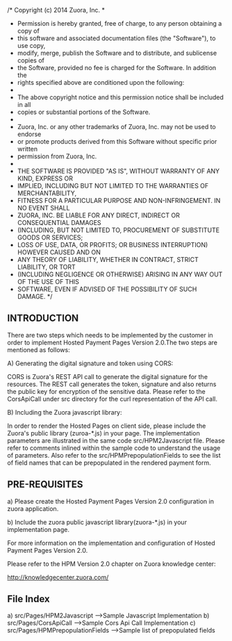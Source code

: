 /*    Copyright (c) 2014 Zuora, Inc.
 *
 *   Permission is hereby granted, free of charge, to any person obtaining a copy of 
 *   this software and associated documentation files (the "Software"), to use copy, 
 *   modify, merge, publish the Software and to distribute, and sublicense copies of 
 *   the Software, provided no fee is charged for the Software.  In addition the
 *   rights specified above are conditioned upon the following:
 *
 *   The above copyright notice and this permission notice shall be included in all
 *   copies or substantial portions of the Software.
 *
 *   Zuora, Inc. or any other trademarks of Zuora, Inc.  may not be used to endorse
 *   or promote products derived from this Software without specific prior written
 *   permission from Zuora, Inc.
 *
 *   THE SOFTWARE IS PROVIDED "AS IS", WITHOUT WARRANTY OF ANY KIND, EXPRESS OR
 *   IMPLIED, INCLUDING BUT NOT LIMITED TO THE WARRANTIES OF MERCHANTABILITY,
 *   FITNESS FOR A PARTICULAR PURPOSE AND NON-INFRINGEMENT. IN NO EVENT SHALL
 *   ZUORA, INC. BE LIABLE FOR ANY DIRECT, INDIRECT OR CONSEQUENTIAL DAMAGES
 *   (INCLUDING, BUT NOT LIMITED TO, PROCUREMENT OF SUBSTITUTE GOODS OR SERVICES;
 *   LOSS OF USE, DATA, OR PROFITS; OR BUSINESS INTERRUPTION) HOWEVER CAUSED AND ON
 *   ANY THEORY OF LIABILITY, WHETHER IN CONTRACT, STRICT LIABILITY, OR TORT
 *   (INCLUDING NEGLIGENCE OR OTHERWISE) ARISING IN ANY WAY OUT OF THE USE OF THIS
 *   SOFTWARE, EVEN IF ADVISED OF THE POSSIBILITY OF SUCH DAMAGE.
 */

INTRODUCTION
------------

There are two steps which needs to be implemented by the customer in order to implement Hosted Payment Pages Version 2.0.The two steps are mentioned as follows:


A) Generating the digital signature and token using CORS:

CORS is Zuora's REST API call to generate the digital signature for the resources. The REST call generates the token, signature and also returns the public key for encryption of the sensitive data. Please refer to the CorsApiCall under src directory for the curl representation of the API call.


B) Including the Zuora javascript library:

In order to render the Hosted Pages on client side, please include the Zuora's public library (zuroa-*.js) in your page.  The implementation parameters are illustrated in the same code src/HPM2Javascript file. Please refer to comments inlined within the sample code to understand the usage of parameters. Also refer to the src/HPMPrepopulationFields to see the list of field names that can be prepopulated in the rendered payment form.



PRE-REQUISITES
-------------

a) Please create the Hosted Payment Pages Version 2.0 configuration in zuora application.

b) Include the zuora public javascript library(zuora-*.js) in your implementation page.

For more information on the implementation and configuration of Hosted Payment Pages Version 2.0.  

Please refer to the HPM Version 2.0 chapter on Zuora knowledge center: 

http://knowledgecenter.zuora.com/
 

File Index
-----------------

a) src/Pages/HPM2Javascript                 -->Sample Javascript Implementation
b) src/Pages/CorsApiCall                    -->Sample Cors Api Call Implementation
c) src/Pages/HPMPrepopulationFields         -->Sample list of prepopulated fields 







